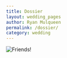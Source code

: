 ```yaml
---
title: Dossier
layout: wedding_pages
author: Ryan Mulqueen
permalink: /dossier/
category: wedding
---
```


<img src="/wedding/wedding_assets/dossier_friends.gif" alt="Friends!">
